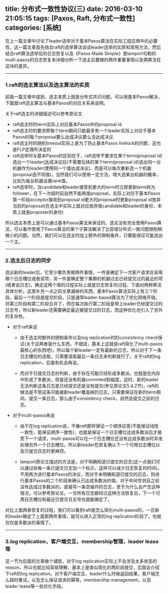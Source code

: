 title: 分布式一致性协议(三)
date: 2016-03-10 21:05:15
tags: [Paxos, Raft, 分布式一致性]
categories: [系统]
---

在上一篇文章中讨论了leader选举对于基本Paxos算法在实际工程应用中的必要性，这一篇文章首先结合raft的选举算法谈谈leader选举的实质和常用方法，然后结合raft算法选举后的日志恢复以及《Paxos Made Simple》里lamport勾勒的multi-paxos的日志恢复来详细分析一下选主后要做的两件重要事情以及俩算法在这块的差异。

----

### 1.raft的选主算法以及选主算法的实质
前面一篇文章中提到，选主本质上就是分布式共识问题，可以用基本Paxos解决，下面就raft选主算法与基本Paxos的对应关系来说明。

关于raft选主的详细描述可以参考原论文
+ raft选主时的term实际上对应基本Paxos中的proposal id
+ raft选主时的要求即每个term期间只能最多有一个leader实际上对应于基本Paxos的每个proposal要么达成决议要么没达成决议
+ raft选主时的随机timeout实际上是为了防止基本Paxos livelock的问题，这也是FLP定理所决定的
+ raft选举时与基本Paxos的区别在于，raft选举不要求在某个term(proposal id)选出一个leader(达成决议后)不需要后续的某个term(proposal id)选出同一台机器作为leader(使用同一个值达成决议)，而是可以每次重新选一个机器(proposal选不同值)，当然我们可以使用一定方法，增大选某台机器的概率，比如为每台机器设置rank值。
+ raft选举时，当candidate和leader接受到更大的term时立即更新term转为follower，在下一次超时前自然不能再提proposal，实际上对应于基本Paxos第一阶段acceptor接收到proposal id更大的proposal时更新proposal id放弃当前的proposal(在选主中实际上就对应放弃我candidate和leader的身份，本质上就是proposer的身份)

所以选主本质上是可以通过基本Paxos算法来保证的，选主没有完全使用Paxos算法，可以看作使用了Paxos算法的某个子算法解决了比容错分布式一致问题限制稍微小的问题。当然，我们可以在选主时加上额外的限制条件，只要能保证可能选出一个主。

----

### 2.选主后日志的同步
选出新的leader后，它至少要负责做两件事情，一件是确定下一次客户请求应该用哪个日志槽位或者说项，另一件是确定整个集群的机器过去已经提交过的最近的项(或者说日志)，确定这两个值的过程实际上就是日志恢复的过程，下面对两种算法具体分析。这里补充一点之前文章漏掉的东西，基本Paxos算法实际上有三个阶段，最后一个阶段是提交阶段，只是通常leader-based算法为了优化网络开销，将第三阶段和第二阶段合并了，而在每次执行第二阶段是带上leader已经提交过的日志号，所以新leader还需要确定最近被提交过的日志，而这种优化也引入了另外的复杂性。

+ 对于raft来说

    + 由于选主时额外的限制条件以及log replication时的consistency check保证(关于这两者是什么东西，不细说，基本上这就是raft简化了multi-paxos最核心的东西吧)，所以每个新leader一定有最新的日志，所以对于下一条日志槽位的选取，只需要读取最后一条日志来判断就行了。关于raft的log replication，后面有机会再说。

    + 而对于已提交日志的判断，由于存在可能已经形成多数派，也就是在内存中形成了多数派，但是还没有机器commited到磁盘，这时，新的leader无法判断这条日志是已经提交还是没有提交(参见原论文5.4.2节)，raft的做法是不管这条可能被新leader覆盖掉的日志，只需要保证在新的term期间，提交一条日志，那么由于consistency check，自然会提交之前的日志。

+ 对于multi-paxos来说

    + 由于在log replication说，不像raft那样保证一个顺序应答(不能保证线性一致性，能保证顺序一致性)，也就是保证一个日志槽位达成多数派后才接受下一个请求，multi-paxos可以在一个日志槽位还没有达成多数派时并发处理另外一个日志槽位，所以新leader在恢复确认下一个可用日志槽位以及已提交日志时更麻烦。

    + lamport原论文描述的方法是，对于明确知道已提交的日志(这一点我们可以通过给每一条已提交日志加一个标示，这样可以减少日志恢复的时间)，不用再次进行基本Paxos的决议，而对于未明确知道已提交的日志，则进行基本Paxos的二个阶段来确认已达成多数派的值，对于中间空洞且之前没有达成过多数派的，直接写一条空操作的日志，至于为什么会产生这种情况，可以参考原论文。一旦所有日志都经过这种方法恢复后，下一个可用日志槽位和最近已提交日志号也就能确定了。

对比上面两者恢复的过程，我们可以看到raft是怎么简化multi-paxos的。一旦新的leader确定了上面那两件事情，就可以进入正常的log replication阶段了，也就仅仅是多数派的事情了。


----


### 3.log replication，客户端交互，membership管理，leader lease等
这一节为后面的文章做个铺垫，对于log replication实际上不会涉及太多状态的reason，所以也就比较容易理解，基本上是类似简化的两阶段提交，后面会介绍下raft的log replication。对于客户端交互，leader什么时候返回结果，客户端怎么超时重试，以及怎么保证请求的幂等，membership management，以及leader lease等一些优化手段。

